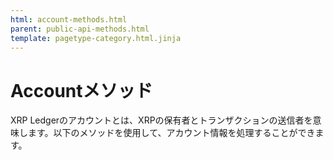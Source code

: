 ```yaml
---
html: account-methods.html
parent: public-api-methods.html
template: pagetype-category.html.jinja
---
```

# Accountメソッド
XRP Ledgerのアカウントとは、XRPの保有者とトランザクションの送信者を意味します。以下のメソッドを使用して、アカウント情報を処理することができます。